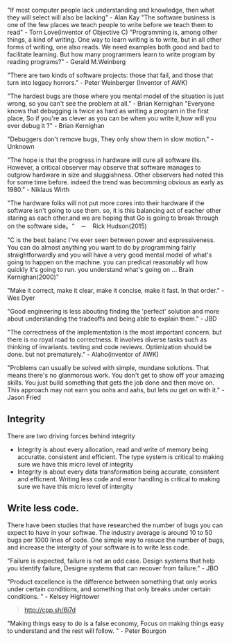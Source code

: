 "If most computer people lack understanding and knowledge, then what they will select will also be lacking" - Alan Kay
"The software business is one of the few places we teach people to write before we teach them to read" - Torn Love(inventor of Objective C)
"Programming is, among other things, a kind of writing. One way to learn writing is to write, but in all other forms of writing, one also reads. We need examples both good and bad to facilitate learning. But how many programmers learn to write program by reading programs?" - Gerald M.Weinberg

"There are two kinds of software projects: those that fail, and those that turn into legacy horrors." - Peter Weinberger (Inventor of AWK)

"The hardest bugs are those where you mental model of the situation is just wrong, so you can't see the problem at all." - Brian Kernighan
"Everyone knows that debugging is twice as hard as writing a program in the first place, So if you're as clever as you can be when you write it,how will you ever debug it ?" - Brian Kernighan

"Debuggers  don't remove bugs, They only show them in slow motion." - Unknown

"The hope is that the progress in hardware will cure all software ills. However, a critical observer may observe that software manages to outgrow hardware in size and sluggishness. Other observers had noted this for some time before. indeed the trend was becomming obvious as early as 1980." - Niklaus Wirth

"The hardware folks will not put more cores into their hardware if the software isn't going to use them. so, it is this balancing act of eacher other staring as each other.and we are hoping that Go is going to break through on the software side。“　－　Rick Hudson(2015)


"C is the best balanc I've ever seen between power and expressiveness. You can do almost anything you want to do by programming fairly straightforwardly and you will have a very good mental model of what's going to happen on the machine. you can predicat reasonably wll how quickly it's going to run. you understand what's going on ... Brain Kernighan(2000)"


"Make it correct, make it clear, make it concise, make it fast. In that order." - Wes Dyer

"Good engineering is less abouting finding the 'perfect' solution and more about understanding the tradeoffs and being able to explain them." - JBD

"The correctness of the implementation is the most important concern. but there is no royal road to correctness. It involves diverse tasks such as thinking of invariants. testing and code reviews. Optimization should be done. but not prematurely." - Alaho(inventor of AWK)


"Problems can usually be solved with simple, mundane solutions. That means there's no glanmorous work. You don't get to show off your amazing skills. You just build something that gets the job done and then move on. This approach may not earn you oohs and aahs, but lets ou get on with it." - Jason Fried


## Integrity

There are two driving forces behind integrity

+ Integrity is about every allocation, read and write of memory being accuratte. consistent and efficient. The type system is critical to making sure we have this micro level of integrity
+ Integrity is about every data transformation being accurate, consistent and efficnent. Writing less code and error handling is critical to making sure we have this micro level of intergity



## Write less code.

There have been studies that have researched the number of bugs you can expect to have in your softwae. The industry average is around 10 to 50 bugs per 1000 lines of code. One simple way to resuce the number of bugs, and increase the intergity of your software is to write less code.




"Failure is expected, failure is not an odd case. Design systems that help you identify failure, Designe systems that can recover from failure." - JBO

"Product excellence is the difference between something that only works under certain conditions, and something that only breaks under certain conditions. " - Kelsey Hightower



> http://cpp.sh/6i7d


"Making things easy to do is a false economy, Focus on making things easy to understand and the rest will follow. " - Peter Bourgon









